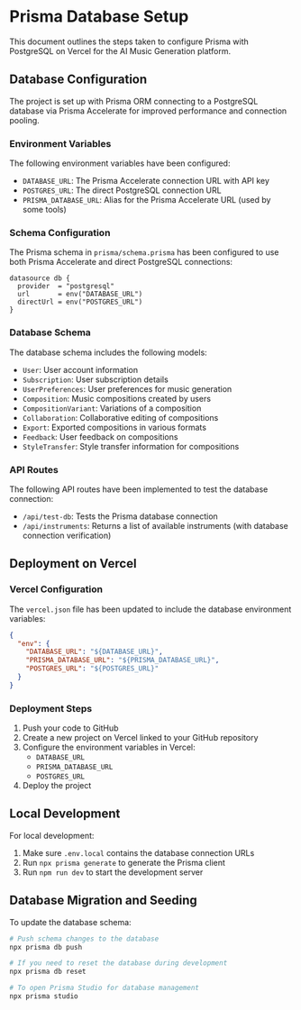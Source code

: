 # Prisma Database Setup

This document outlines the steps taken to configure Prisma with PostgreSQL on Vercel for the AI Music Generation platform.

## Database Configuration

The project is set up with Prisma ORM connecting to a PostgreSQL database via Prisma Accelerate for improved performance and connection pooling.

### Environment Variables

The following environment variables have been configured:

- `DATABASE_URL`: The Prisma Accelerate connection URL with API key
- `POSTGRES_URL`: The direct PostgreSQL connection URL
- `PRISMA_DATABASE_URL`: Alias for the Prisma Accelerate URL (used by some tools)

### Schema Configuration

The Prisma schema in `prisma/schema.prisma` has been configured to use both Prisma Accelerate and direct PostgreSQL connections:

```prisma
datasource db {
  provider  = "postgresql"
  url       = env("DATABASE_URL")
  directUrl = env("POSTGRES_URL")
}
```

### Database Schema

The database schema includes the following models:

- `User`: User account information
- `Subscription`: User subscription details
- `UserPreferences`: User preferences for music generation
- `Composition`: Music compositions created by users
- `CompositionVariant`: Variations of a composition
- `Collaboration`: Collaborative editing of compositions
- `Export`: Exported compositions in various formats
- `Feedback`: User feedback on compositions
- `StyleTransfer`: Style transfer information for compositions

### API Routes

The following API routes have been implemented to test the database connection:

- `/api/test-db`: Tests the Prisma database connection
- `/api/instruments`: Returns a list of available instruments (with database connection verification)

## Deployment on Vercel

### Vercel Configuration

The `vercel.json` file has been updated to include the database environment variables:

```json
{
  "env": {
    "DATABASE_URL": "${DATABASE_URL}",
    "PRISMA_DATABASE_URL": "${PRISMA_DATABASE_URL}",
    "POSTGRES_URL": "${POSTGRES_URL}"
  }
}
```

### Deployment Steps

1. Push your code to GitHub
2. Create a new project on Vercel linked to your GitHub repository
3. Configure the environment variables in Vercel:
   - `DATABASE_URL`
   - `PRISMA_DATABASE_URL`
   - `POSTGRES_URL`
4. Deploy the project

## Local Development

For local development:

1. Make sure `.env.local` contains the database connection URLs
2. Run `npx prisma generate` to generate the Prisma client
3. Run `npm run dev` to start the development server

## Database Migration and Seeding

To update the database schema:

```bash
# Push schema changes to the database
npx prisma db push

# If you need to reset the database during development
npx prisma db reset

# To open Prisma Studio for database management
npx prisma studio
```
